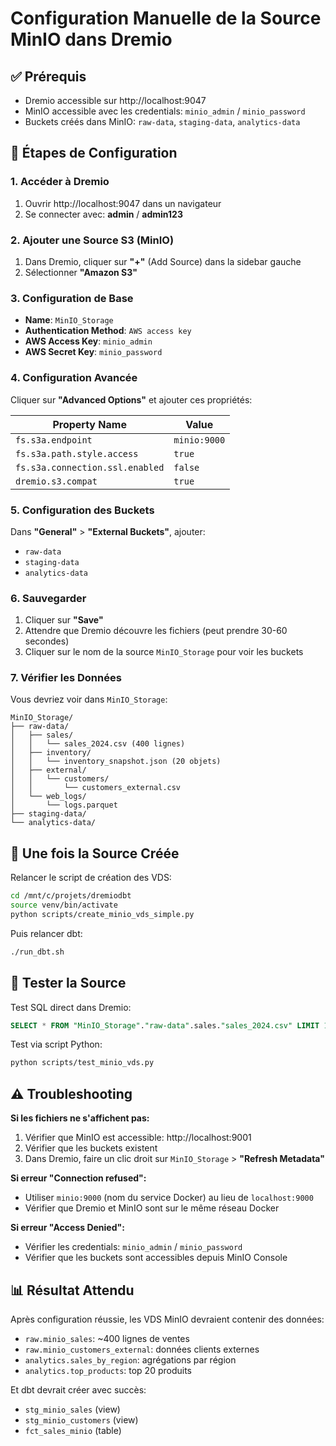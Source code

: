 # Configuration Manuelle de la Source MinIO dans Dremio

## ✅ Prérequis
- Dremio accessible sur http://localhost:9047
- MinIO accessible avec les credentials: `minio_admin` / `minio_password`
- Buckets créés dans MinIO: `raw-data`, `staging-data`, `analytics-data`

## 📝 Étapes de Configuration

### 1. Accéder à Dremio
1. Ouvrir http://localhost:9047 dans un navigateur
2. Se connecter avec: **admin** / **admin123**

### 2. Ajouter une Source S3 (MinIO)
1. Dans Dremio, cliquer sur **"+"** (Add Source) dans la sidebar gauche
2. Sélectionner **"Amazon S3"**

### 3. Configuration de Base
- **Name**: `MinIO_Storage`
- **Authentication Method**: `AWS access key`
- **AWS Access Key**: `minio_admin`
- **AWS Secret Key**: `minio_password`

### 4. Configuration Avancée
Cliquer sur **"Advanced Options"** et ajouter ces propriétés:

| Property Name | Value |
|--------------|-------|
| `fs.s3a.endpoint` | `minio:9000` |
| `fs.s3a.path.style.access` | `true` |
| `fs.s3a.connection.ssl.enabled` | `false` |
| `dremio.s3.compat` | `true` |

### 5. Configuration des Buckets
Dans **"General"** > **"External Buckets"**, ajouter:
- `raw-data`
- `staging-data`
- `analytics-data`

### 6. Sauvegarder
1. Cliquer sur **"Save"**
2. Attendre que Dremio découvre les fichiers (peut prendre 30-60 secondes)
3. Cliquer sur le nom de la source `MinIO_Storage` pour voir les buckets

### 7. Vérifier les Données
Vous devriez voir dans `MinIO_Storage`:
```
MinIO_Storage/
├── raw-data/
│   ├── sales/
│   │   └── sales_2024.csv (400 lignes)
│   ├── inventory/
│   │   └── inventory_snapshot.json (20 objets)
│   ├── external/
│   │   └── customers/
│   │       └── customers_external.csv
│   └── web_logs/
│       └── logs.parquet
├── staging-data/
└── analytics-data/
```

## 🔄 Une fois la Source Créée

Relancer le script de création des VDS:
```bash
cd /mnt/c/projets/dremiodbt
source venv/bin/activate
python scripts/create_minio_vds_simple.py
```

Puis relancer dbt:
```bash
./run_dbt.sh
```

## 🧪 Tester la Source

Test SQL direct dans Dremio:
```sql
SELECT * FROM "MinIO_Storage"."raw-data".sales."sales_2024.csv" LIMIT 10;
```

Test via script Python:
```bash
python scripts/test_minio_vds.py
```

## ⚠️ Troubleshooting

**Si les fichiers ne s'affichent pas:**
1. Vérifier que MinIO est accessible: http://localhost:9001
2. Vérifier que les buckets existent
3. Dans Dremio, faire un clic droit sur `MinIO_Storage` > **"Refresh Metadata"**

**Si erreur "Connection refused":**
- Utiliser `minio:9000` (nom du service Docker) au lieu de `localhost:9000`
- Vérifier que Dremio et MinIO sont sur le même réseau Docker

**Si erreur "Access Denied":**
- Vérifier les credentials: `minio_admin` / `minio_password`
- Vérifier que les buckets sont accessibles depuis MinIO Console

## 📊 Résultat Attendu

Après configuration réussie, les VDS MinIO devraient contenir des données:
- `raw.minio_sales`: ~400 lignes de ventes
- `raw.minio_customers_external`: données clients externes
- `analytics.sales_by_region`: agrégations par région
- `analytics.top_products`: top 20 produits

Et dbt devrait créer avec succès:
- `stg_minio_sales` (view)
- `stg_minio_customers` (view)
- `fct_sales_minio` (table)
